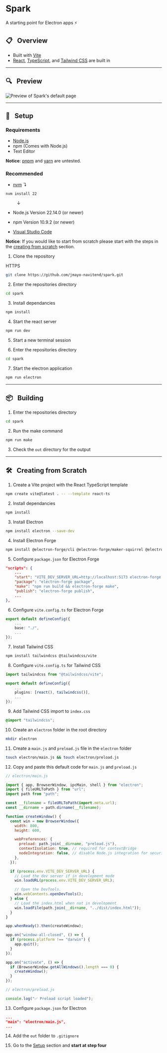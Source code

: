 # Spark

A starting point for Electron apps ⚡️

## 📋 &nbsp; Overview

- Built with [Vite](https://vite.dev)
- [React](https://react.dev/), [TypeScript](https://www.typescriptlang.org/), and [Tailwind CSS](https://tailwindcss.com/) are built in

---

## 🔍 &nbsp; Preview

![Preview of Spark's default page](./assets/Default%20Page.png)

---

## 🛫 &nbsp; Setup

### Requirements

- [Node.js](https://nodejs.org/)
- npm (Comes with Node.js)
- Text Editor

**Notice**: [pnpm](https://pnpm.io/) and [yarn](https://yarnpkg.com/) are untested.

### Recommended

- [nvm](https://github.com/nvm-sh/nvm) &#8628;

```bash
nvm install 22
```

&emsp; &emsp; &#8595;

- Node.js Version 22.14.0 (or newer)
- npm Version 10.9.2 (or newer)

- [Visual Studio Code](https://code.visualstudio.com/)

**Notice**: If you would like to start from scratch please start with the steps in the [creating from scratch](#creating-from-scratch) section.

1. Clone the repository

HTTPS

```bash
git clone https://github.com/jmayo-navitend/spark.git
```

2. Enter the repositories directory

```bash
cd spark
```

3. Install dependancies

```bash
npm install
```

4. Start the react server

```bash
npm run dev
```

5. Start a new terminal session

6. Enter the repositories directory

```bash
cd spark
```

7. Start the electron application

```bash
npm run electron
```

---

## 📦 &nbsp; Building

1. Enter the repositories directory

```bash
cd spark
```

2. Run the make command

```bash
npm run make
```

3. Check the `out` directory for the output

---

## 🛠️ &nbsp; Creating from Scratch

1. Create a Vite project with the React TypeScript template

```bash
npm create vite@latest . -- --template react-ts
```

2. Install dependancies

```bash
npm install
```

3. Install Electron

```bash
npm install electron --save-dev
```

4. Install Electron Forge

```bash
npm install @electron-forge/cli @electron-forge/maker-squirrel @electron-forge/maker-deb @electron-forge/maker-rpm @electron-forge/maker-zip --save-dev
```

5. Configure `package.json` for Electron Forge

```json
"scripts": {
    ...
    "start": "VITE_DEV_SERVER_URL=http://localhost:5173 electron-forge start",
    "package": "electron-forge package",
    "make": "npm run build && electron-forge make",
    "publish": "electron-forge publish",
    ...
},
```

6. Configure `vite.config.ts` for Electron Forge

```ts
export default defineConfig({
    ...
    base: "./",
    ...
});
```

7. Install Tailwind CSS

```bash
npm install tailwindcss @tailwindcss/vite
```

8. Configure `vite.config.ts` for Tailwind CSS

```ts
import tailwindcss from "@tailwindcss/vite";

export default defineConfig({
    ...
    plugins: [react(), tailwindcss()],
    ...
});
```

9. Add Tailwind CSS import to `index.css`

```css
@import "tailwindcss";
```

10. Create an `electron` folder in the root directory

```bash
mkdir electron
```

11. Create a `main.js` and `preload.js` file in the `electron` folder

```bash
touch electron/main.js && touch electron/preload.js
```

12. Copy and paste this default code for `main.js` and `preload.js`

```js
// electron/main.js

import { app, BrowserWindow, ipcMain, shell } from "electron";
import { fileURLToPath } from "url";
import path from "path";

const __filename = fileURLToPath(import.meta.url);
const __dirname = path.dirname(__filename);

function createWindow() {
  const win = new BrowserWindow({
    width: 800,
    height: 600,

    webPreferences: {
      preload: path.join(__dirname, "preload.js"),
      contextIsolation: true, // required for contextBridge
      nodeIntegration: false, // disable Node.js integration for security
    },
  });

  if (process.env.VITE_DEV_SERVER_URL) {
    // Load the dev server if in development mode
    win.loadURL(process.env.VITE_DEV_SERVER_URL);

    // Open the DevTools.
    win.webContents.openDevTools();
  } else {
    // Load the index.html when not in development
    win.loadFile(path.join(__dirname, "../dist/index.html"));
  }
}

app.whenReady().then(createWindow);

app.on("window-all-closed", () => {
  if (process.platform !== "darwin") {
    app.quit();
  }
});

app.on("activate", () => {
  if (BrowserWindow.getAllWindows().length === 0) {
    createWindow();
  }
});
```

```js
// electron/preload.js

console.log("✅ Preload script loaded");
```

13. Configure `package.json` for Electron

```json
...
"main": "electron/main.js",
...
```

14. Add the `out` folder to `.gitignore`

15. Go to the [Setup](#Setup) section and **start at step four**
